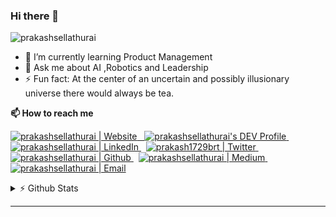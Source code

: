 ### Hi there 👋 

<img src="https://komarev.com/ghpvc/?username=prakashsellathurai" alt="prakashsellathurai" /> 


- 🌱 I’m currently learning Product Management
- 💬 Ask me about AI ,Robotics and Leadership
- ⚡ Fun fact: At the center of an uncertain and possibly illusionary universe there would always be tea.

<strong>📫 How to reach me </strong>


<p >
  <a href="https://www.prakashsellathurai.com">
  <img  alt="prakashsellathurai | Website" width="28" height="28" src="https://img.icons8.com/ios/50/000000/domain.png" />
  &nbsp;
  </a>
  <a href="https://dev.to/prakashsellathurai">
    <img src="https://d2fltix0v2e0sb.cloudfront.net/dev-badge.svg" alt="prakashsellathurai's DEV Profile" height="28" width="28">
  </a>
   &nbsp;
  <a href="https://www.linkedin.com/in/prakashsellathurai/">
 <img  alt="prakashsellathurai | LinkedIn" width="28" height="28"  src="https://img.icons8.com/fluent/48/000000/linkedin.png" />
   </a>
 &nbsp;
  <a href="https://twitter.com/prakash1729brt">
 <img  alt="prakash1729brt | Twitter" width="28" height="28" src="https://img.icons8.com/color/50/000000/twitter.png" />
  </a>
   &nbsp;
  <a href="https://github.com/prakashsellathurai">
<img  alt="prakashsellathurai | Github" width="28" height="28" src="https://cdn.jsdelivr.net/npm/simple-icons@v3/icons/github.svg" />
  </a>
     &nbsp;
  <a href="https://www.medium.com/@prakashsellathurai">
<img  alt="prakashsellathurai | Medium" width="28" height="28" src="https://img.icons8.com/ios-filled/50/000000/medium-logo.png" />
  </a>
     &nbsp;
  <a href="mailto: prakashsellathurai@gmail.com">
 <img  alt="prakashsellathurai | Email" width="28" height="28" src="https://img.icons8.com/fluent/48/000000/gmail.png" />
   </a>
 </p>
 



<details>
 <summary> ⚡  Github Stats</summary>
 

[![Prakash Sellathurai's github stats](https://github-readme-stats.vercel.app/api?username=prakashsellathurai)](https://github.com/prakashsellathurai/)

<!--Waka readme workflow https://github.com/anmol098/waka-readme-stats/-->
<!--START_SECTION:waka-->
![Profile Views](http://img.shields.io/badge/Profile%20Views-160-blue)

**🐱 My Github Data** 

> 🏆 796 Contributions in the Year 2020
 > 
> 📦 166.9 kB Used in Github's Storage 
 > 
> 💼 Opted to Hire
 > 
> 📜 67 Public Repositories
 > 
> 🔑 4 Private Repositories 

**I'm an Early 🐤** 

```text
🌞 Morning    43 commits     ██░░░░░░░░░░░░░░░░░░░░░░░   9.01% 
🌆 Daytime    262 commits    █████████████░░░░░░░░░░░░   54.93% 
🌃 Evening    136 commits    ███████░░░░░░░░░░░░░░░░░░   28.51% 
🌙 Night      36 commits     ██░░░░░░░░░░░░░░░░░░░░░░░   7.55%

```
📅 **I'm Most Productive on Tuesday** 

```text
Monday       63 commits     ███░░░░░░░░░░░░░░░░░░░░░░   13.21% 
Tuesday      97 commits     █████░░░░░░░░░░░░░░░░░░░░   20.34% 
Wednesday    49 commits     ██░░░░░░░░░░░░░░░░░░░░░░░   10.27% 
Thursday     61 commits     ███░░░░░░░░░░░░░░░░░░░░░░   12.79% 
Friday       64 commits     ███░░░░░░░░░░░░░░░░░░░░░░   13.42% 
Saturday     77 commits     ████░░░░░░░░░░░░░░░░░░░░░   16.14% 
Sunday       66 commits     ███░░░░░░░░░░░░░░░░░░░░░░   13.84%

```


📊 **This Week I Spent My Time On** 

```text
⌚︎ Time Zone: Asia/Kolkata

💬 Programming Languages: 
HTML                     4 hrs 59 mins       █████████████░░░░░░░░░░░░   52.28% 
Markdown                 3 hrs 39 mins       █████████░░░░░░░░░░░░░░░░   38.21% 
Ruby                     21 mins             █░░░░░░░░░░░░░░░░░░░░░░░░   3.73% 
INI                      7 mins              ░░░░░░░░░░░░░░░░░░░░░░░░░   1.31% 
JSON                     6 mins              ░░░░░░░░░░░░░░░░░░░░░░░░░   1.1%

🔥 Editors: 
VS Code                  9 hrs 33 mins       █████████████████████████   100.0%

🐱‍💻 Projects: 
prakashsellathurai.github9 hrs 4 mins        ███████████████████████░░   95.02% 
gym-maze                 9 mins              ░░░░░░░░░░░░░░░░░░░░░░░░░   1.58% 
Unknown Project          7 mins              ░░░░░░░░░░░░░░░░░░░░░░░░░   1.31% 
amp-toolbox              6 mins              ░░░░░░░░░░░░░░░░░░░░░░░░░   1.13% 
tfjs-examples            5 mins              ░░░░░░░░░░░░░░░░░░░░░░░░░   0.96%

💻 Operating System: 
Windows                  9 hrs 33 mins       █████████████████████████   100.0%

```

**I Mostly Code in JavaScript** 

```text
JavaScript               9 repos             ███████░░░░░░░░░░░░░░░░░░   29.03% 
Python                   5 repos             ████░░░░░░░░░░░░░░░░░░░░░   16.13% 
Jupyter Notebook         5 repos             ████░░░░░░░░░░░░░░░░░░░░░   16.13% 
CSS                      3 repos             ██░░░░░░░░░░░░░░░░░░░░░░░   9.68% 
TypeScript               2 repos             █░░░░░░░░░░░░░░░░░░░░░░░░   6.45%

```


**Timeline**

![Chart not found](https://github.com/prakashsellathurai/prakashsellathurai/blob/master/charts/bar_graph.png) 


<!--END_SECTION:waka-->
</details>



---



